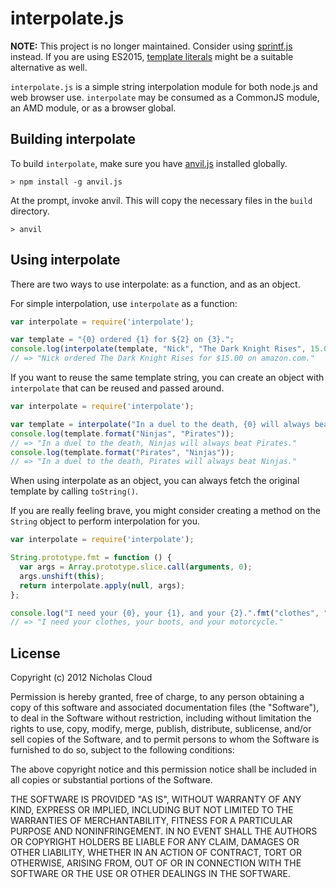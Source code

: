 # interpolate.js

__NOTE:__ This project is no longer maintained. Consider using [sprintf.js](https://github.com/alexei/sprintf.js) instead. If you are using ES2015, [template literals](https://developer.mozilla.org/en-US/docs/Web/JavaScript/Reference/Template_literals) might be a suitable alternative as well.

`interpolate.js` is a simple string interpolation module for both node.js and web browser use.  `interpolate` may be consumed as a CommonJS module, an AMD module, or as a browser global.

## Building interpolate

To build `interpolate`, make sure you have [anvil.js](http://anvil-js.org/) installed globally.

```
> npm install -g anvil.js
```

At the prompt, invoke anvil. This will copy the necessary files in the `build` directory.

```
> anvil
```

## Using interpolate

There are two ways to use interpolate: as a function, and as an object.

For simple interpolation, use `interpolate` as a function:

```javascript
var interpolate = require('interpolate');

var template = "{0} ordered {1} for ${2} on {3}.";
console.log(interpolate(template, "Nick", "The Dark Knight Rises", 15.00, "amazon.com"));
// => "Nick ordered The Dark Knight Rises for $15.00 on amazon.com."
```

If you want to reuse the same template string, you can create an object with `interpolate` that can be reused and passed around.

```javascript
var interpolate = require('interpolate');

var template = interpolate("In a duel to the death, {0} will always beat {1}.");
console.log(template.format("Ninjas", "Pirates"));
// => "In a duel to the death, Ninjas will always beat Pirates."
console.log(template.format("Pirates", "Ninjas"));
// => "In a duel to the death, Pirates will always beat Ninjas."
```

When using interpolate as an object, you can always fetch the original template by calling `toString()`.

If you are really feeling brave, you might consider creating a method on the `String` object to perform interpolation for you.

```javascript
var interpolate = require('interpolate');

String.prototype.fmt = function () {
  var args = Array.prototype.slice.call(arguments, 0);
  args.unshift(this);
  return interpolate.apply(null, args);
};

console.log("I need your {0}, your {1}, and your {2}.".fmt("clothes", "boots", "motorcycle"));
// => "I need your clothes, your boots, and your motorcycle."
```

## License

Copyright (c) 2012 Nicholas Cloud

Permission is hereby granted, free of charge, to any person obtaining a copy of this software and associated documentation files (the "Software"), to deal in the Software without restriction, including without limitation the rights to use, copy, modify, merge, publish, distribute, sublicense, and/or sell copies of the Software, and to permit persons to whom the Software is furnished to do so, subject to the following conditions:

The above copyright notice and this permission notice shall be included in all copies or substantial portions of the Software.

THE SOFTWARE IS PROVIDED "AS IS", WITHOUT WARRANTY OF ANY KIND, EXPRESS OR IMPLIED, INCLUDING BUT NOT LIMITED TO THE WARRANTIES OF MERCHANTABILITY, FITNESS FOR A PARTICULAR PURPOSE AND NONINFRINGEMENT. IN NO EVENT SHALL THE AUTHORS OR COPYRIGHT HOLDERS BE LIABLE FOR ANY CLAIM, DAMAGES OR OTHER LIABILITY, WHETHER IN AN ACTION OF CONTRACT, TORT OR OTHERWISE, ARISING FROM, OUT OF OR IN CONNECTION WITH THE SOFTWARE OR THE USE OR OTHER DEALINGS IN THE SOFTWARE.
